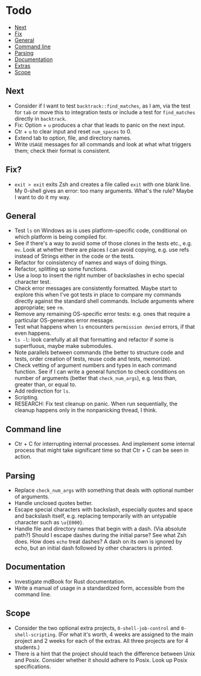 # Todo

- [Next](#next)
- [Fix](#fix)
- [General](#general)
- [Command line](#command-line)
- [Parsing](#parsing)
- [Documentation](#documentation)
- [Extras](#extras)
- [Scope](#scope)

## Next

- Consider if I want to test `backtrack::find_matches`, as I am, via the test for `tab` or move this to integration tests or include a test for `find_matches` directly in `backtrack`.
- Fix: Option + `u` produces a char that leads to panic on the next input.
- Ctr + `u` to clear input and reset `num_spaces` to 0.
- Extend tab to option, file, and directory names.
- Write `USAGE` messages for all commands and look at what what triggers them; check their format is consistent.

## Fix?

- `exit > exit` exits Zsh and creates a file called `exit` with one blank line. My 0-shell gives an error: too many arguments. What's the rule? Maybe I want to do it my way.

## General

- Test `ls` on Windows as is uses platform-specific code, conditional on which platform is being compiled for.
- See if there's a way to avoid some of those clones in the tests etc., e.g. `mv`. Look at whether there are places I can avoid copying, e.g. use refs instead of Strings either in the code or the tests.
- Refactor for coinsistency of names and ways of doing things.
- Refactor, splitting up some functions.
- Use a loop to insert the right number of backslashes in echo special character test.
- Check error messages are consistently formatted. Maybe start to explore this when I've got tests in place to compare my commands directly against the standard shell commands. Include arguments where appropriate; see `rm`.
- Remove any remaining OS-specific error tests: e.g. ones that require a particular OS-generates error message.
- Test what happens when `ls` encounters `permission denied` errors, if that even happens.
- `ls -l`: look carefully at all that formatting and refactor if some is superfluous, maybe make submodules.
- Note parallels between commands (the better to structure code and tests, order creation of tests, reuse code and tests, memorize).
- Check vetting of argument numbers and types in each command function. See if I can write a general function to check conditions on number of arguments (better that `check_num_args`), e.g. less than, greater than, or equal to.
- Add redirection for `ls`.
- Scripting.
- RESEARCH: Fix test cleanup on panic. When run sequentially, the cleanup happens only in the nonpanicking thread, I think.

## Command line

- Ctr + C for interrupting internal processes. And implement some internal process that might take significant time so that Ctr + C can be seen in action.

## Parsing

- Replace `check_num_args` with something that deals with optional number of arguments.
- Handle unclosed quotes better.
- Escape special characters with backslash, especially quotes and space and backslash itself, e.g. replacing temporarily with an untypable character such as `\u{E000}`.
- Handle file and directory names that begin with a dash. (Via absolute path?) Should I escape dashes during the initial parse? See what Zsh does. How does `echo` treat dashes? A dash on its own is ignored by echo, but an initial dash followed by other characters is printed.

## Documentation

- Investigate mdBook for Rust documentation.
- Write a manual of usage in a standardized form, accessible from the command line.

## Scope

- Consider the two optional extra projects, `0-shell-job-control` and `0-shell-scripting`. (For what it's worth, 4 weeks are assigned to the main project and 2 weeks for each of the extras. All three projects are for 4 students.)
- There is a hint that the project should teach the difference between Unix and Posix. Consider whether it should adhere to Posix. Look up Posix specifications.
